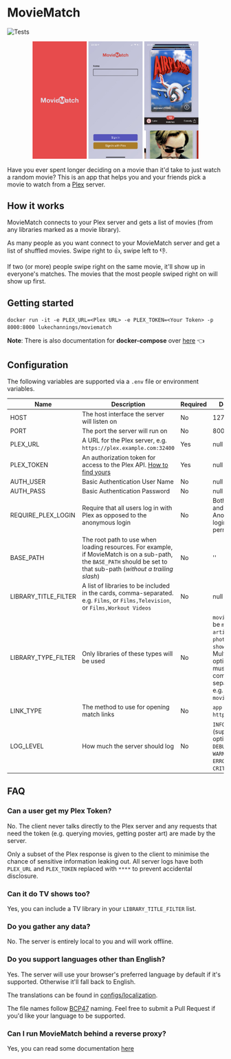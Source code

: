 # MovieMatch

![Tests](https://github.com/LukeChannings/moviematch/workflows/Tests/badge.svg?branch=dev)

<div style="text-align: center">
  <a href="screenshots/Splash.jpeg"><img src="screenshots/Splash.jpeg" alt="Splash Screen" width="25%"></a>
  <a href="screenshots/Login.jpeg"><img src="screenshots/Login.jpeg" alt="Splash Screen" width="25%"></a>
  <a href="screenshots/Rate.jpeg"><img src="screenshots/Rate.jpeg" alt="Splash Screen" width="25%"></a>
</div>

Have you ever spent longer deciding on a movie than it'd take to just watch a random movie? This is an app that helps you and your friends pick a movie to watch from a [Plex](https://www.plex.tv) server.

## How it works

MovieMatch connects to your Plex server and gets a list of movies (from any libraries marked as a movie library).

As many people as you want connect to your MovieMatch server and get a list of shuffled movies. Swipe right to 👍, swipe left to 👎.

If two (or more) people swipe right on the same movie, it'll show up in everyone's matches. The movies that the most people swiped right on will show up first.

## Getting started

`docker run -it -e PLEX_URL=<Plex URL> -e PLEX_TOKEN=<Your Token> -p 8000:8000 lukechannings/moviematch`

**Note**: There is also documentation for **docker-compose** over [here](./docs/docker-compose.markdown) 👈

## Configuration

The following variables are supported via a `.env` file or environment variables.

| Name                 | Description                                                                                                                                                           | Required | Default                                                                                                              |
| -------------------- | --------------------------------------------------------------------------------------------------------------------------------------------------------------------- | -------- | -------------------------------------------------------------------------------------------------------------------- |
| HOST                 | The host interface the server will listen on                                                                                                                          | No       | 127.0.0.1                                                                                                            |
| PORT                 | The port the server will run on                                                                                                                                       | No       | 8000                                                                                                                 |
| PLEX_URL             | A URL for the Plex server, e.g. `https://plex.example.com:32400`                                                                                                      | Yes      | null                                                                                                                 |
| PLEX_TOKEN           | An authorization token for access to the Plex API. [How to find yours](https://support.plex.tv/articles/204059436-finding-an-authentication-token-x-plex-token/)      | Yes      | null                                                                                                                 |
| AUTH_USER            | Basic Authentication User Name                                                                                                                                        | No       | null                                                                                                                 |
| AUTH_PASS            | Basic Authentication Password                                                                                                                                         | No       | null                                                                                                                 |
| REQUIRE_PLEX_LOGIN   | Require that all users log in with Plex as opposed to the anonymous login                                                                                             | No       | Both Plex and Anonymous logins are permitted                                                                         |
| BASE_PATH            | The root path to use when loading resources. For example, if MovieMatch is on a sub-path, the `BASE_PATH` should be set to that sub-path (_without a trailing slash_) | No       | ''                                                                                                                   |
| LIBRARY_TITLE_FILTER | A list of libraries to be included in the cards, comma-separated. e.g. `Films`, or `Films,Television`, or `Films,Workout Videos`                                      | No       | null                                                                                                                 |
| LIBRARY_TYPE_FILTER  | Only libraries of these types will be used                                                                                                                            | No       | `movie`, (can be `movie`, `artist`, `photo`, or `show`). Multiple options must be comma-separated, e.g. `movie,show` |
| LINK_TYPE            | The method to use for opening match links                                                                                                                             | No       | `app` (`app` or `http`)                                                                                              |
| LOG_LEVEL            | How much the server should log                                                                                                                                        | No       | `INFO` (supported options are `DEBUG`, `INFO`, `WARNING`, `ERROR`, and `CRITICAL`)                                   |

## FAQ

### Can a user get my Plex Token?

No. The client never talks directly to the Plex server and any requests that need the token (e.g. querying movies, getting poster art) are made by the server.

Only a subset of the Plex response is given to the client to minimise the chance of sensitive information leaking out.
All server logs have both `PLEX_URL` and `PLEX_TOKEN` replaced with `****` to prevent accidental disclosure.

### Can it do TV shows too?

Yes, you can include a TV library in your `LIBRARY_TITLE_FILTER` list.

### Do you gather any data?

No. The server is entirely local to you and will work offline.

### Do you support languages other than English?

Yes. The server will use your browser's preferred language by default if it's supported. Otherwise it'll fall back to English.

The translations can be found in [configs/localization](./configs/localization).

The file names follow [BCP47](https://tools.ietf.org/html/bcp47) naming. Feel free to submit a Pull Request if you'd like your language to be supported.

### Can I run MovieMatch behind a reverse proxy?

Yes, you can read some documentation [here](./docs/reverse-proxy.markdown)
